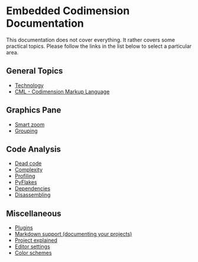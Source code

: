# Embedded Codimension Documentation

This documentation does not cover everything.
It rather covers some practical topics. Please follow the links in the list below to select a particular area.


## General Topics

- [Technology](technology/technology.md)
- [CML - Codimension Markup Language](file:./cml/cml.md)


## Graphics Pane

- [Smart zoom](file:./smartzoom.md)
- [Grouping](file:./grouping.md)


## Code Analysis

- [Dead code](file:./deadcode.md)
- [Complexity](file:./complexity.md)
- [Profiling](file:./profiling.md)
- [PyFlakes](file:./pyflakes.md)
- [Dependencies](file:./dependencies.md)
- [Disassembling](file:./disassembling.md)


## Miscellaneous

- [Plugins](file:./plugins/plugins.md)
- [Markdown support (documenting your projects)](md/mdsupport.md)
- [Project explained](file:./project.md)
- [Editor settings](file:./editorsettings.md)
- [Color schemes](file:./colorschemes.md)
